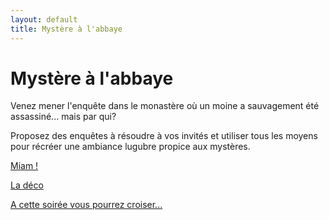 ```yaml
---
layout: default
title: Mystère à l'abbaye
---
```


# Mystère à l'abbaye

Venez mener l'enquête dans le monastère où un moine a sauvagement été assassiné... mais par qui?

Proposez des enquêtes à résoudre à vos invités et utiliser tous les moyens pour récréer une ambiance lugubre propice aux mystères.

[Miam !](/pages/mystere_a_labbaye/miam.html)

[La déco](/pages/mystere_a_labbaye/deco.html)

[A cette soirée vous pourrez croiser...](/pages/mystere_a_labbaye/deguisements.html)